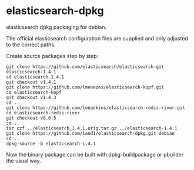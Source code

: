 elasticsearch-dpkg
==================

elasticsearch dpkg packaging for debian.

The official elasticsearch configuration files are supplied and only adjusted to the correct paths.

Create source packages step by step:

```
git clone https://github.com/elasticsearch/elasticsearch.git elasticsearch-1.4.1
cd elasticsearch-1.4.1
git checkout v1.4.1
git clone https://github.com/lmenezes/elasticsearch-kopf.git
cd elasticsearch-kopf
git checkout v1.4.3
cd ..
git clone https://github.com/leeadkins/elasticsearch-redis-river.git
cd elasticsearch-redis-river
git checkout v0.0.5
cd ..
tar czf ../elasticsearch_1.4.1.orig.tar.gz ../elasticsearch-1.4.1
git clone https://github.com/1and1/elasticsearch-dpkg.git debian
cd ..
dpkg-source -b elasticsearch-1.4.1
```

Now the binary package can be built with dpkg-buildpackage or pbuilder the usual way.
